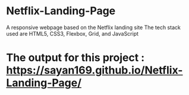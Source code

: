 # Netflix-Landing-Page
A responsive webpage based on the Netflix landing site
The tech stack used are HTML5, CSS3, Flexbox, Grid, and JavaScript

# The output for this project :  https://sayan169.github.io/Netflix-Landing-Page/
